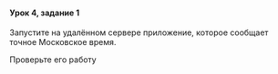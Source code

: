 #### Урок 4, задание 1
Запустите на удалённом сервере приложение, которое сообщает точное Московское время.

Проверьте его работу
